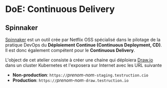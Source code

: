 # DoE: Continuous Delivery

## Spinnaker

[Spinnaker](https://spinnaker.io) est un outil crée par Netflix OSS spécialisé dans le pilotage de la pratique DevOps du **Déploiement Continue (Continuous Deployment, CD)**.
Il est donc également compétent pour le **Continuous Delivery**.

L'object de cet atelier consiste à créer une chaine qui déploiera [Draw.io](https://draw.io) dans un cluster Kubernetes et l'exposera sur Internet avec les URL suivante

* **Non-production**: `https://`_prenom-nom_`-staging.testruction.cio`
* **Production**: `https://`_prenom-nom_`-draw.testruction.io`
